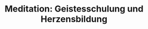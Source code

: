 ---
layout: SeminarLayout
title: 'Meditation: Geistesschulung und Herzensbildung'
startDate: '14.11.2020'
endDate: '21.11.2020'
descriptionShort: 'Die Schulung der Achtsamkeit hat inneres Wohl und Freiheit zum Ziel. Wir lernen dabei unweigerlich die Muster kennen, die uns von diesem Wohl trennen. Erkennen und Verstehen bewirkt Wandlung: Verstrickungen werden einsehbar, ihre Lösung in tieferem Selbstverständnis möglich.'
description: 'Sammlung und klares Sehen bilden die Dynamik, die uns an befreiende Einsicht in unser Dasein heranführt. Untrennbar damit verbunden ist das Kultivieren einer Haltung der wertschätzenden Motivation und des gründlichen Erforschens. Anleitungen und Darlegungen zur Achtsamkeitsschulung, Meditation im Sitzen, Gehen und Stehen bilden den Schwerpunkt dieser Tage. Der Kurs wird im Schweigen abgehalten, was ermöglicht, tief in den meditativen Prozess einzutauchen. Es wird Gelegenheit zu Gesprächen mit dem Leiter geben, als Unterstützung zur individuellen Übung. Einfache Körperübungen werden im Lauf des Tages eingeflochten. Meditatives Gewahrsein wird in allen Aktivitäten, auch außerhalb der Meditationshalle geübt. Ein Seminar für Anfänger und Erfahrene.'
honorar: 'auf freiwilliger Basis (Dana)'
kursgebuehr: '80 €'
unterkunft: '280 €, Aufpreis bei Einzelzimmer'
dozentenbeschreibung: '**Christoph Köck** verbrachte 17 Jahre seines Lebens als Mönch in der Theravada – Tradition, vornehmlich in Klöstern Ajahn Chahs in Thailand und Europa. Langjährige Lehrtätigkeit für Buddhismus und Meditation, MBSR, Personzentrierter Psychotherapeut in freier Praxis in Wien.'
website: 'Christoph Köck'
websiteUrl: 'http://www.christoph-koeck.at'
performers: 'Christoph Köck'
header-title: false
---